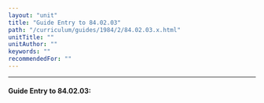 ```yaml
---
layout: "unit"
title: "Guide Entry to 84.02.03"
path: "/curriculum/guides/1984/2/84.02.03.x.html"
unitTitle: ""
unitAuthor: ""
keywords: ""
recommendedFor: ""
---
```

<body>
<hr/>
 <h4>
  Guide Entry to 84.02.03:
 </h4>
</body>